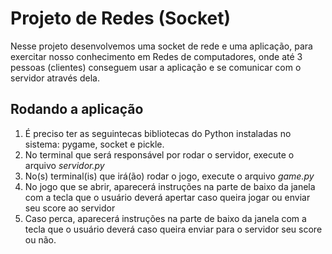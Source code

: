 # Projeto de Redes (Socket)

Nesse projeto desenvolvemos uma socket de rede e uma aplicação, para exercitar nosso conhecimento em Redes de computadores, onde até 3 pessoas (clientes) conseguem usar a aplicação e se comunicar com o servidor através dela.

## Rodando a aplicação

1. É preciso ter as seguintecas bibliotecas do Python instaladas no sistema: pygame, socket e pickle.
2. No terminal que será responsável por rodar o servidor, execute o arquivo *servidor.py*
3. No(s) terminal(is) que irá(ão) rodar o jogo, execute o arquivo *game.py*
4. No jogo que se abrir, aparecerá instruções na parte de baixo da janela com a tecla que o usuário deverá apertar caso queira jogar ou enviar seu score ao servidor
5. Caso perca, aparecerá instruções na parte de baixo da janela com a tecla que o usuário deverá caso queira enviar para o servidor seu score ou não.
